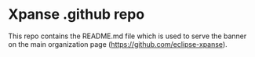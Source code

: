 # Xpanse .github repo

This repo contains the README.md file which is used to serve the banner on the main organization
page (https://github.com/eclipse-xpanse).
